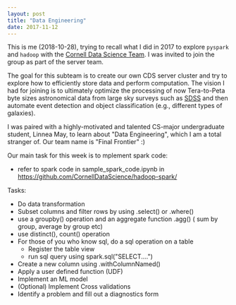 ```yaml
---
layout: post
title: "Data Engineering"
date: 2017-11-12
---
```


This is me (2018-10-28), trying to recall what I did in 2017 to explore `pyspark` and `hadoop` with the [Cornell Data Science Team](https://cornelldata.science/). I was invited to join the group as part of the server team. 

The goal for this subteam is to create our own CDS server cluster and try to explore how to efficiently store data and perform computation. The vision I had for joining is to ultimately optimize the processing of now Tera-to-Peta byte sizes astronomical data from large sky surveys such as [SDSS](https://www.sdss.org/) and then automate event detection and object classification (e.g., different types of galaxies).  

I was paired with a highly-motivated and talented CS-major undergraduate student, Linnea May, to learn about "Data Engineering", which I am a total stranger of. Our team name is "Final Frontier" :)

Our main task for this week is to mplement spark code:
- refer to spark code in sample_spark_code.ipynb in https://github.com/CornellDataScience/hadoop-spark/

Tasks:
- Do data transformation
- Subset columns and filter rows by using .select() or .where()
- use a groupby() operation and an aggregate function .agg() ( sum by group, average by group etc)
- use distinct(), count() operation
- For those of you who know sql, do a sql operation on a table
    - Register the table view
    - run sql query using spark.sql("SELECT....")
- Create a new column using .withColumnNamed()
- Apply a user defined function (UDF)
- Implement an ML model
- (Optional) Implement Cross validations
- Identify a problem and fill out a diagnostics form


